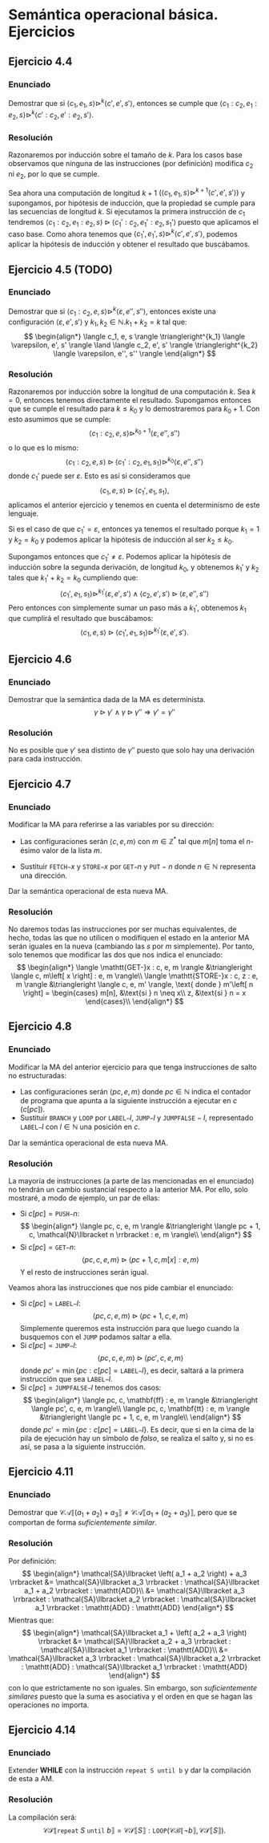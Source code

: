 # Semántica operacional básica. Ejercicios
## Ejercicio 4.4
### Enunciado
Demostrar que si $\langle c_1, e_1, s \rangle \triangleright^k \langle c', e',
s' \rangle$, entonces se cumple que $\langle c_1 : c_2, e_1 : e_2, s \rangle
\triangleright^k \langle c':c_2, e':e_2, s' \rangle$.

### Resolución
Razonaremos por inducción sobre el tamaño de $k$. Para los casos base observamos
que ninguna de las instrucciones (por definición) modifica $c_2$ ni $e_2$, por
lo que se cumple.

Sea ahora una computación de longitud $k+1$ $\left( \langle c_1, e_1, s \rangle
\triangleright^{k+1} \langle c', e', s' \rangle \right)$ y supongamos, por hipótesis de
inducción, que la propiedad se cumple para las secuencias de longitud $k$. Si
ejecutamos la primera instrucción de $c_1$ tendremos $\langle c_1 : c_2, e_1 :
e_2, s \rangle \triangleright \langle c_1' : c_2, e_1' : e_2, s_1' \rangle$ puesto
que aplicamos el caso base. Como ahora tenemos que $\langle c_1', e_1', s
\rangle \triangleright^k \langle c', e', s' \rangle$, podemos aplicar la
hipótesis de inducción y obtener el resultado que buscábamos.

## Ejercicio 4.5 (TODO)
### Enunciado
Demostrar que si $\langle c_1 : c_2, e, s \rangle \triangleright^k \langle
\varepsilon, e'', s'' \rangle$, entonces existe una configuración $\langle
\varepsilon, e', s' \rangle$ y $k_1, k_2 \in \mathbb{N}. k_1 + k_2 =
k$ tal que:
$$
\begin{align*}
\langle c_1, e, s \rangle \triangleright^{k_1} \langle \varepsilon, e', s'
\rangle \land \langle c_2, e', s' \rangle \triangleright^{k_2} \langle \varepsilon,
e'', s'' \rangle
\end{align*}
$$

### Resolución
Razonaremos por inducción sobre la longitud de una computación $k$. Sea $k = 0$,
entonces tenemos directamente el resultado. Supongamos entonces que se cumple
el resultado para $k \le k_0$ y lo demostraremos para $k_0 + 1$. Con esto
asumimos que se cumple:
$$
\langle c_1 : c_2, e, s \rangle \triangleright^{k_0+1}\langle \varepsilon, e'',
s'' \rangle
$$
o lo que es lo mismo:
$$
\langle c_1 : c_2, e, s \rangle \triangleright \langle c_1' : c_2, e_1, s_1 \rangle \triangleright^{k_0} \langle \varepsilon, e'',
s'' \rangle
$$
donde $c_1'$ puede ser $\varepsilon$. Esto es así si consideramos que
$$
\langle c_1, e, s \rangle \triangleright \langle c_1', e_1, s_1 \rangle,
$$
aplicamos el anterior ejercicio y tenemos en cuenta el determinismo de este
lenguaje.

Si es el caso de que $c_1' = \varepsilon$, entonces ya tenemos el resultado
porque $k_1 = 1$ y $k_2 = k_0$ y podemos aplicar la hipótesis de inducción al
ser $k_2 \le k_0$.

Supongamos entonces que $c_1' \neq \varepsilon$. Podemos aplicar la hipótesis de
inducción sobre la segunda derivación, de longitud $k_0$, y obtenemos $k_1'$ y
$k_2$ tales que $k_1' + k_2 = k_0$ cumpliendo que:
$$
\langle c_1', e_1, s_1 \rangle \triangleright^{k_1'} \langle \varepsilon, e', s' \rangle \land \langle c_2, e', s' \rangle \triangleright \langle \varepsilon, e'', s'' \rangle
$$
Pero entonces con simplemente sumar un paso más a $k_1'$, obtenemos $k_1$ que
cumplirá el resultado que buscábamos:
$$
\langle c_1, e, s \rangle \triangleright \langle c_1', e_1, s_1 \rangle \triangleright^{k_1'} \langle \varepsilon, e', s' \rangle.
$$

## Ejercicio 4.6
### Enunciado
Demostrar que la semántica dada de la MA es determinista.
$$
\gamma \triangleright \gamma' \land \gamma \triangleright \gamma'' \Rightarrow
\gamma' = \gamma''
$$

### Resolución
No es posible que $\gamma'$ sea distinto de $\gamma''$ puesto que solo hay una
derivación para cada instrucción.

## Ejercicio 4.7
### Enunciado
Modificar la MA para referirse a las variables por su dirección:
- Las configuraciones serán $\langle c, e, m \rangle$ con $m \in \mathbb{Z}^*$
    tal que $m\left[ n \right]$ toma el $n$-ésimo valor de la lista $m$.

- Sustituir $\mathtt{FETCH-}x$ y $\mathtt{STORE-}x$ por $\mathtt{GET-}n$ y
    $\mathtt{PUT}-n$ donde $n \in \mathbb{N}$ representa una dirección.

Dar la semántica operacional de esta nueva MA.

### Resolución
No daremos todas las instrucciones por ser muchas equivalentes, de hecho, todas
las que no utilicen o modifiquen el estado en la anterior MA serán iguales en
la nueva (cambiando las $s$ por $m$ simplemente). Por tanto, solo tenemos que modificar las dos que nos indica el
enunciado:
$$
\begin{align*}
\langle \mathtt{GET-}x : c, e, m \rangle &\triangleright \langle
c, m\left[ x \right] : e, m \rangle\\
\langle \mathtt{STORE-}x : c, z : e, m \rangle &\triangleright \langle
c, e, m' \rangle, \text{ donde } m'\left[ n \right] = \begin{cases}
    m[n], &\text{si } n \neq x\\
    z, &\text{si } n = x 
\end{cases}\\
\end{align*}
$$

## Ejercicio 4.8
### Enunciado
Modificar la MA del anterior ejercicio para que tenga instrucciones de salto no
estructuradas:
- Las configuraciones serán $\langle pc, e, m \rangle$ donde $pc \in \mathbb{N}$
    indica el contador de programa que apunta a la siguiente instrucción a
    ejecutar en $c$ ($c\left[ pc \right]$).
- Sustituir $\mathtt{BRANCH}$ y $\mathtt{LOOP}$ por $\mathtt{LABEL-}l$,
    $\mathtt{JUMP-}l$ y $\mathtt{JUMPFALSE}-l$, representado $\mathtt{LABEL-}l$
    con $l \in \mathbb{N}$ una posición en $c$.

Dar la semántica operacional de esta nueva MA.

### Resolución
La mayoría de instrucciones (a parte de las mencionadas en el enunciado) no
tendrán un cambio sustancial respecto a la anterior MA. Por ello, solo mostraré,
a modo de ejemplo, un par de ellas:
- Si $c\left[ pc \right] = \mathtt{PUSH-}n$:
$$
\begin{align*}
\langle pc, c, e, m \rangle &\triangleright \langle pc + 1, c,
\mathcal{N}\llbracket n \rrbracket : e, m \rangle\\
\end{align*}
$$
- Si $c\left[ pc \right] = \mathtt{GET-}n$:
$$
\langle pc, c, e, m \rangle \triangleright \langle pc + 1,
c, m\left[ x \right] : e, m \rangle
$$
Y el resto de instrucciones serán igual.

Veamos ahora las instrucciones que nos pide cambiar el enunciado:
- Si $c\left[ pc \right] = \mathtt{LABEL-}l$:
    $$
    \langle pc, c, e, m \rangle \triangleright \langle pc + 1, c, e, m \rangle
    $$
    Simplemente queremos esta instrucción para que luego cuando la busquemos con
    el $\mathtt{JUMP}$ podamos saltar a ella.
- Si $c\left[ pc \right] = \mathtt{JUMP-}l$:
    $$
    \langle pc, c, e, m \rangle \triangleright \langle pc', c, e, m \rangle
    $$
    donde $pc' = \min \left\{ pc : c\left[ pc \right] = \mathtt{LABEL-}l \right\}$, es decir, saltará a la primera instrucción que sea $\mathtt{LABEL-}l$.
- Si $c\left[ pc \right] = \mathtt{JUMPFALSE-}l$ tenemos dos casos:
    $$
    \begin{align*}
    \langle pc, c, \mathbf{ff} : e, m \rangle &\triangleright \langle pc', c, e, m \rangle\\
    \langle pc, c, \mathbf{tt} : e, m \rangle &\triangleright \langle pc + 1, c, e, m \rangle\\
    \end{align*}
    $$
    donde $pc' = \min \left\{ pc : c\left[ pc \right] = \mathtt{LABEL-}l \right\}$. Es decir, que si en la cima de la pila de ejecución hay un símbolo de *falso*, se realiza el salto y, si no es así, se pasa a la siguiente instrucción.

## Ejercicio 4.11
### Enunciado
Demostrar que $\mathcal{CA}\llbracket \left( a_1 + a_2 \right) + a_3 \rrbracket
\neq \mathcal{CA}\llbracket a_1 + \left( a_2 + a_3 \right) \rrbracket$, pero que
se comportan de forma *suficientemente similar*.

### Resolución
Por definición:
$$
\begin{align*}
\mathcal{SA}\llbracket \left( a_1 + a_2 \right) + a_3 \rrbracket &=
\mathcal{SA}\llbracket a_3 \rrbracket : \mathcal{SA}\llbracket a_1 + a_2
\rrbracket : \mathtt{ADD}\\
&= \mathcal{SA}\llbracket a_3 \rrbracket : \mathcal{SA}\llbracket a_2 \rrbracket
: \mathcal{SA}\llbracket a_1 \rrbracket : \mathtt{ADD} : \mathtt{ADD}
\end{align*}
$$
Mientras que:
$$
\begin{align*}
\mathcal{SA}\llbracket a_1 + \left( a_2 + a_3 \right) \rrbracket &=
\mathcal{SA}\llbracket a_2 + a_3 \rrbracket : \mathcal{SA}\llbracket a_1
\rrbracket : \mathtt{ADD}\\
&= \mathcal{SA}\llbracket a_3 \rrbracket : \mathcal{SA}\llbracket a_2 \rrbracket
: \mathtt{ADD} : \mathcal{SA}\llbracket a_1 \rrbracket : \mathtt{ADD}
\end{align*}
$$
con lo que estrictamente no son iguales. Sin embargo, son *suficientemente
similares* puesto que la suma es asociativa y el orden en que se hagan las
operaciones no importa.

## Ejercicio 4.14
### Enunciado
Extender **WHILE** con la instrucción `repeat S until b` y dar la compilación de
esta a AM.

### Resolución
La compilación será:
$$
\mathcal{CS}\llbracket \mathtt{repeat}\ S\ \mathtt{until}\ b \rrbracket = \mathcal{CS}\llbracket S \rrbracket : \mathtt{LOOP}\left( \mathcal{CB}\llbracket ¬b \rrbracket, \mathcal{CS}\llbracket S \rrbracket \right).
$$
